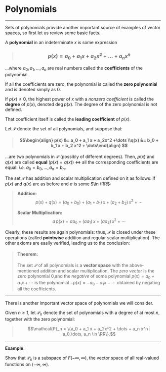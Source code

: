# Polynomials 
***
Sets of polynomials provide another important source of examples of vector spaces, so first let us review some basic facts.

A **polynomial** in an indeterminate $x$ is some expression

> ### $$p(x)=a_0 + a_1x + a_2x^2 +\dots + a_nx^n $$

...where $a_0,a_1,\dots,a_n$ are real numbers called 	the **coefficients** of the polynomial.

If all the coefficients are zero, the polynomial is called the **zero polynomial** and is denoted simply as $0$. 

If $p(x)\neq 0$, the highest power of $x$ with a *nonzero coefficient* is called the **degree** of $p(x)$, denoted $\text{deg}\,p(x)$. The degree of the zero polynomial is not defined.

That coefficient itself is called the **leading coefficient** of $p(x)$. 

Let $\mathcal{P}$ denote the set of all polynomials, and suppose that:

> #### $$\begin{align} p(x) &= a_0  + a_1 x + a_2x^2 +\dots \\q(x) &= b_0 + b_1 x + b_2 x^2 + \dots\end{align} $$

...are two polynomials in $\mathcal{P}$ (possibly of different degrees). Then, $p(x) \text{ and } q(x)$ are called **equal** ($p(x) = 	q(x)$) $\iff$ all the corresponding coefficients are equal: *i.e.* $a_0=b_0,\dots,a_n=b_n.$


The set $\mathcal{P}$ has addition and scalar multiplication defined on it as follows:  if $p(x)$ and $q(x)$ are as before and $a$ is some $\in \RR$:

> **Addition:**
> $$p(x) + q(x) = (a_0 + b_0) + (a_1+b_1)\,x + (a_2 + b_2)\,x^2 + \cdots$$
> 
> **Scalar Multiplication:**
> $$a\,p(x) = aa_0 + (aa_1)\,x + (aa_2)\,x^2 + \cdots$$

Clearly, these results are again polynomials: thus, $\mathcal{P}$ is closed under these operations (called **pointwise** addition and regular scalar multiplication). The other axioms are easily verified, leading us to the conclusion: 

> #### Theorem: 
> The set $\mathcal{P}$ of all polynomials is a **vector space** with the above-mentioned addition and scalar multiplication. The *zero vector* is the zero polynomial $0$,and the *negative* of some polynomial $p(x) = a_0 + a_1 x + \cdots$ is the polynomial $-p(x) = -a_0 - a_1 x - \cdots$ obtained by negating all the coefficients. 

***

There is another important vector space of polynomials we will consider. 

Given $n\geq1,$ let $\mathcal{P}_n$ denote the set of polynomials with a degree of at most $n$, together with the zero polynomial: 

>$$\mathcal{P}_n = \{a_0 + a_1 x + a_2x^2 + \dots + a_n x^n | a_0,\dots, a_n \in \RR\}.$$



***

**Example**: 


Show that $\mathcal{P}_n$ is a subspace of $F(-\infty,\infty)$, the vector space of all real-valued functions on $(-\infty, \infty)$.
